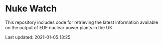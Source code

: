 # Nuke Watch

This repository includes code for retrieving the latest information available on the output of EDF nuclear power plants in the UK.

Last updated: 2021-01-05 13:25